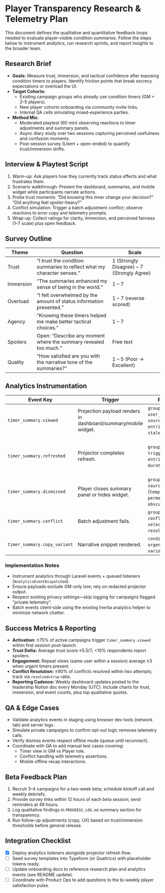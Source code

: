 # Player Transparency Research & Telemetry Plan

This document defines the qualitative and quantitative feedback loops needed to evaluate player-visible condition summaries. Follow the steps below to instrument analytics, run research sprints, and report insights to the broader team.

## Research Brief
- **Goals:** Measure trust, immersion, and tactical confidence after exposing condition timers to players. Identify friction points that break secrecy expectations or overload the UI.
- **Target Cohorts:**
  - Existing campaign groups who already use condition timers (GM + 2–5 players).
  - New player cohorts onboarding via community invite links.
  - Internal QA cells simulating mixed-experience parties.
- **Method Mix:**
  - Moderated playtest (60 min) observing reactions to timer adjustments and summary panels.
  - Async diary study over two sessions capturing perceived usefulness and confusion moments.
  - Post-session survey (Likert + open-ended) to quantify trust/immersion shifts.

## Interview & Playtest Script
1. Warm-up: Ask players how they currently track status effects and what frustrates them.
2. Scenario walkthrough: Present the dashboard, summaries, and mobile widget while participants narrate actions.
3. Probe trust moments: “Did knowing this timer change your decision?” “Did anything feel spoiler-heavy?”
4. Conflict simulation: Trigger a batch adjustment conflict; observe reactions to error copy and telemetry prompts.
5. Wrap-up: Collect ratings for clarity, immersion, and perceived fairness (1–7 scale) plus open feedback.

## Survey Outline
| Theme | Question | Scale |
| --- | --- | --- |
| Trust | “I trust the condition summaries to reflect what my character senses.” | 1 (Strongly Disagree) – 7 (Strongly Agree) |
| Immersion | “The summaries enhanced my sense of being in the world.” | 1 – 7 |
| Overload | “I felt overwhelmed by the amount of status information presented.” | 1 – 7 (reverse scored) |
| Agency | “Knowing these timers helped me make better tactical choices.” | 1 – 7 |
| Spoilers | Open: “Describe any moment where the summary revealed too much.” | Free text |
| Quality | “How satisfied are you with the narrative tone of the summaries?” | 1 – 5 (Poor → Excellent) |

## Analytics Instrumentation
| Event Key | Trigger | Payload | Notes |
| --- | --- | --- | --- |
| `timer_summary.viewed` | Projection payload renders in dashboard/summary/mobile widget. | `group_id`, `user_role`, `source`, `entries_count`, `staleness_ms`. | Fire on initial load and after refresh; tie into projector guide recommendations. |
| `timer_summary.refreshed` | Projector completes refresh. | `group_id`, `trigger`, `entries_count`, `duration_ms`. | Queue via listener; mark `trigger` as `token_mutation`, `batch_adjustment`, `turn_process`, `manual`. |
| `timer_summary.dismissed` | Player closes summary panel or hides widget. | `group_id`, `source`, `reason` (`temporary`, `permanent`, `obscured`). | Use to prioritize UX polish. |
| `timer_summary.conflict` | Batch adjustment fails. | `group_id`, `conflict_type`, `selection_count`, `resolved` (bool). | Sync with conflict banners for follow-up QA. |
| `timer_summary.copy_variant` | Narrative snippet rendered. | `condition_key`, `urgency`, `variant_id`. | Supports A/B testing of copy deck (Task 43). |

### Implementation Notes
- Instrument analytics through Laravel events + queued listeners (`AnalyticsEventDispatched`).
- Ensure payloads exclude GM-only lore; rely on redacted projector output.
- Respect existing privacy settings—skip logging for campaigns flagged “private telemetry”.
- Batch events client-side using the existing Inertia analytics helper to minimize network chatter.

## Success Metrics & Reporting
- **Activation:** ≥75% of active campaigns trigger `timer_summary.viewed` within first session post-launch.
- **Trust Delta:** Average trust score ≥5.5/7; <10% respondents report spoilers.
- **Engagement:** Repeat views (same user within a session) average ≥3 when urgent timers present.
- **Conflict Resolution:** ≥90% of conflicts resolved within two attempts; track via `resolved=true` ratio.
- **Reporting Cadence:** Weekly dashboard updates posted to the leadership Notion doc every Monday (UTC). Include charts for trust, immersion, and event counts, plus top qualitative quotes.

## QA & Edge Cases
- Validate analytics events in staging using browser dev tools (network tab) and server logs.
- Simulate private campaigns to confirm opt-out logic removes telemetry calls.
- Verify dismiss events respect offline mode (queue until reconnect).
- Coordinate with QA to add manual test cases covering:
  - Timer view in GM vs Player role.
  - Conflict handling with telemetry assertions.
  - Mobile offline recap interactions.

## Beta Feedback Plan
1. Recruit 3–4 campaigns for a two-week beta; schedule kickoff call and weekly debriefs.
2. Provide survey links within 12 hours of each beta session; send reminders at 48 hours.
3. Log qualitative findings in `PROGRESS_LOG.md` summary section for transparency.
4. Run follow-up adjustments (copy, UX) based on trust/immersion thresholds before general release.

## Integration Checklist
- [x] Deploy analytics listeners alongside projector refresh flow.
- [ ] Seed survey templates into Typeform (or Qualtrics) with placeholder tokens ready.
- [ ] Update onboarding docs to reference research plan and analytics events (see README update).
- [ ] Coordinate with Product Ops to add questions to the bi-weekly player satisfaction pulse.
